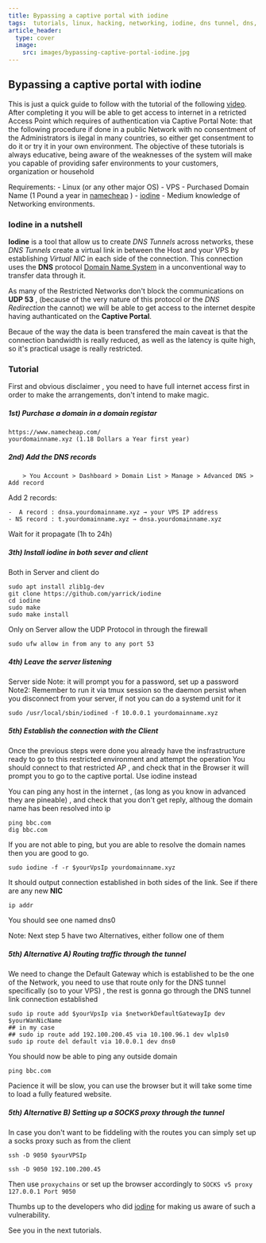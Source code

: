 ```yaml
---
title: Bypassing a captive portal with iodine
tags:  tutorials, linux, hacking, networking, iodine, dns tunnel, dns, captive portal
article_header:
  type: cover
  image:
    src: images/bypassing-captive-portal-iodine.jpg
---
```


## Bypassing a captive portal with iodine

This is just a quick guide to follow with the tutorial of the following [video](https://youtu.be/huJoRzWVedI).
After completing it you will be able to get access to internet in a retricted Access Point which requires of authentication via Captive Portal
Note: that the following procedure if done in a public Network with no consentment of the Administrators is ilegal in many countries, so either get consentment to do it or try it in your own environment.
The objective of these tutorials is always educative, being aware of the weaknesses of the system will make you capable of providing safer environments to your customers, organization or household

Requirements:
    - Linux (or any other major OS)
    - VPS
    - Purchased Domain Name (1 Pound a year in [namecheap](https://www.namecheap.com) )
    - [iodine](https://github.com/yarrick/iodine/)
    - Medium knowledge of Networking environments.

### Iodine in a nutshell

**Iodine** is a tool that allow us to create *DNS Tunnels* across networks, these *DNS Tunnels* create a virtual link in between the Host and your VPS by establishing *Virtual NIC* in each side of the connection. This connection uses the **DNS** protocol [Domain Name System](https://en.wikipedia.org/wiki/Domain_Name_System) in a unconventional way to transfer data through it.

As many of the Restricted Networks don't block the communications on **UDP 53** , (because of the very nature of this protocol or the *DNS Redirection* the cannot) we will be able to get access to the internet despite having authanticated on the **Captive Portal**.

Becaue of the way the data is been transfered the main caveat is that the connection bandwidth is really reduced, as well as the latency is quite high, so it's practical usage is really restricted.

### Tutorial

First and obvious disclaimer , you need to have full internet access first in order to make the arrangements, don't intend to make magic.

##### 1st) Purchase a domain in a domain registar
    https://www.namecheap.com/
    yourdomainname.xyz (1.18 Dollars a Year first year)

##### 2nd) Add the DNS records
```
    > You Account > Dashboard > Domain List > Manage > Advanced DNS > Add record
```
Add 2 records:

```
-  A record : dnsa.yourdomainname.xyz → your VPS IP address
- NS record : t.yourdomainname.xyz → dnsa.yourdomainname.xyz 
```
Wait for it propagate (1h to 24h)

##### 3th) Install iodine in both sever and client

Both in Server and client do
```
sudo apt install zlib1g-dev
git clone https://github.com/yarrick/iodine
cd iodine
sudo make
sudo make install
```

Only on Server allow the UDP Protocol in through the firewall

```
sudo ufw allow in from any to any port 53
```

##### 4th) Leave the server listening

Server side
Note: it will prompt you for a password, set up a password
Note2: Remember to run it via tmux session so the daemon persist when you disconnect from your server, if not you can do a systemd unit for it
```
sudo /usr/local/sbin/iodined -f 10.0.0.1 yourdomainname.xyz
```

##### 5th) Establish the connection with the Client

Once the previous steps were done you already have the insfrastructure ready to go to this restricted environment and attempt the operation
You should connect to that restricted AP , and check that in the Browser it will prompt you to go to the captive portal. Use iodine instead

You can ping any host in the internet , (as long as you know in advanced they are pineable) , and check that you don't get reply, althoug the domain name has been resolved into ip
```
ping bbc.com
dig bbc.com
```
If you are not able to ping, but you are able to resolve the domain names then you are good to go.

```
sudo iodine -f -r $yourVpsIp yourdomainname.xyz
```

It should output connection established in both sides of the link.
See if there are any new **NIC** 

```
ip addr
```
You should see one named dns0 

Note: Next step 5 have two Alternatives, either follow one of them
##### 5th) Alternative A) Routing traffic through the tunnel

We need to change the Default Gateway which is established to be the one of the Network, you need to use that route only for the DNS tunnel specifically (so to your VPS) , the rest is gonna go through the DNS tunnel link connection established

```
sudo ip route add $yourVpsIp via $networkDefaultGatewayIp dev $yourWanNicName
## in my case 
## sudo ip route add 192.100.200.45 via 10.100.96.1 dev wlp1s0
sudo ip route del default via 10.0.0.1 dev dns0
```

You should now be able to ping any outside domain

```
ping bbc.com
```

Pacience it will be slow, you can use the browser but it will take some time to load a fully featured website.


##### 5th) Alternative B) Setting up a SOCKS proxy through the tunnel

In case you don't want to be fiddeling with the routes you can simply set up a socks proxy such as from the client

```
ssh -D 9050 $yourVPSIp

ssh -D 9050 192.100.200.45
```

Then use `proxychains` or set up the browser accordingly to `SOCKS v5 proxy 127.0.0.1 Port 9050`


Thumbs up to the developers who did [iodine](https://github.com/yarrick/iodine/) for making us aware of such a vulnerability. 

See you in the next tutorials.
